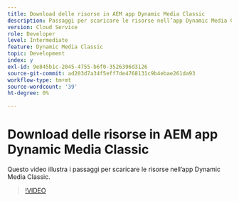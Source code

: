 ```yaml
---
title: Download delle risorse in AEM app Dynamic Media Classic
description: Passaggi per scaricare le risorse nell’app Dynamic Media Classic
version: Cloud Service
role: Developer
level: Intermediate
feature: Dynamic Media Classic
topic: Development
index: y
exl-id: 9e845b1c-2045-4755-b6f0-3526396d3126
source-git-commit: ad203d7a34f5eff7de4768131c9b4ebae261da93
workflow-type: tm+mt
source-wordcount: '39'
ht-degree: 0%

---
```


# Download delle risorse in AEM app Dynamic Media Classic

Questo video illustra i passaggi per scaricare le risorse nell’app Dynamic Media Classic.

>[!VIDEO](https://video.tv.adobe.com/v/335458?quality=9&learn=on)

